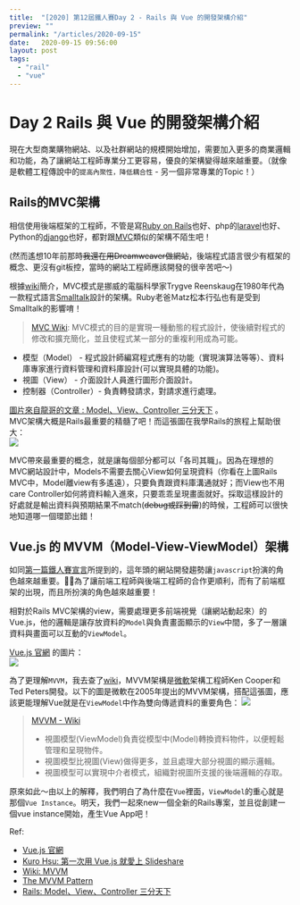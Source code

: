 ```yaml
---
title:  "[2020] 第12屆鐵人賽Day 2 - Rails 與 Vue 的開發架構介紹"
preview: ""
permalink: "/articles/2020-09-15"
date:   2020-09-15 09:56:00
layout: post
tags: 
  - "rail"
  - "vue"    
---
```


# Day 2 Rails 與 Vue 的開發架構介紹

現在大型商業購物網站、以及社群網站的規模開始增加，需要加入更多的商業邏輯和功能，為了讓網站工程師專業分工更容易，優良的架構變得越來越重要。（就像是軟體工程傳說中的`提高內聚性，降低耦合性` - 另一個非常專業的Topic！）

## Rails的MVC架構

相信使用後端框架的工程師，不管是寫[Ruby on Rails](https://rails.ruby.tw/index.html)也好、php的[laravel](https://laravel.tw/)也好、Python的[django](https://www.djangoproject.com/)也好，都對跟[MVC](https://zh.wikipedia.org/wiki/MVC)類似的架構不陌生吧！

(然而遙想10年前那時~~我還在用Dreamweaver做網站~~，後端程式語言很少有框架的概念、更沒有git板控，當時的網站工程師應該開發的很辛苦吧～)



根據[wiki](https://zh.wikipedia.org/wiki/MVC)簡介，MVC模式是挪威的電腦科學家Trygve Reenskaug在1980年代為一款程式語言[Smalltalk](https://zh.wikipedia.org/wiki/Smalltalk)設計的架構。Ruby老爸Ｍatz松本行弘也有是受到Smalltalk的影響唷！

> [MVC Wiki](https://zh.wikipedia.org/wiki/MVC):
MVC模式的目的是實現一種動態的程式設計，使後續對程式的修改和擴充簡化，並且使程式某一部分的重複利用成為可能。
- 模型（Model） - 程式設計師編寫程式應有的功能（實現演算法等等）、資料庫專家進行資料管理和資料庫設計(可以實現具體的功能)。
- 視圖（View） - 介面設計人員進行圖形介面設計。
- 控制器（Controller）- 負責轉發請求，對請求進行處理。

[圖片來自龍哥的文章 : Model、View、Controller 三分天下](https://railsbook.tw/chapters/10-mvc.html) 。  
MVC架構大概是Rails最重要的精髓了吧！而這張圖在我學Rails的旅程上幫助很大：  
![](https://i.imgur.com/8J1PEIn.png)

MVC帶來最重要的概念，就是讓每個部分都可以「各司其職」。因為在理想的MVC網站設計中，Models不需要去關心View如何呈現資料（你看在上圖Rails MVC中，Model離view有多遙遠），只要負責跟資料庫溝通就好；而View也不用care Controller如何將資料輸入進來，只要乖乖呈現畫面就好。採取這樣設計的好處就是輸出資料與預期結果不match(~~debug或踩到雷~~)的時候，工程師可以很快地知道哪一個環節出錯！  


## Vue.js 的 MVVM（Model-View-ViewModel）架構

如同[第一篇鐵人賽宣言](https://ithelp.ithome.com.tw/articles/10237439#response-315188)所提到的，這年頭的網站開發趨勢讓`javascript`扮演的角色越來越重要。為了讓前端工程師與後端工程師的合作更順利，而有了前端框架的出現，而且所扮演的角色越來越重要！

相對於Rails MVC架構的view，需要處理更多前端視覺（讓網站動起來）的Vue.js，他的邏輯是讓存放資料的`Model`與負責畫面顯示的`View`中間，多了一層讓資料與畫面可以互動的`ViewModel`。

[Vue.js 官網](https://012.vuejs.org/guide/) 的圖片：  
![](https://i.imgur.com/JcXXD6y.png)  

為了更理解`MVVM`，我去查了[wiki](https://zh.wikipedia.org/wiki/MVVM)，MVVM架構是[微軟](https://docs.microsoft.com/en-us/previous-versions/msp-n-p/hh848246(v=pandp.10))架構工程師Ken Cooper和Ted Peters開發。以下的圖是微軟在2005年提出的MVVM架構，搭配這張圖，應該更能理解Vue就是在`ViewModel`中作為雙向傳遞資料的重要角色：
![](https://i.imgur.com/hAYnG66.png)

> [MVVM - Wiki](https://zh.wikipedia.org/wiki/MVVM)
> - 視圖模型(ViewModel)負責從模型中(Model)轉換資料物件，以便輕鬆管理和呈現物件。  
> - 視圖模型比視圖(View)做得更多，並且處理大部分視圖的顯示邏輯。   
> - 視圖模型可以實現中介者模式，組織對視圖所支援的後端邏輯的存取。  

原來如此～由以上的解釋，我們明白了為什麼在`Vue`裡面，`ViewModel`的重心就是那個`Vue Instance`。明天，我們一起來new一個全新的Rails專案，並且從創建一個vue instance開始，產生Vue App吧！


Ref:  

* [Vue.js 官網](https://012.vuejs.org/guide/)  
* [Kuro Hsu: 第一次用 Vue.js 就愛上 Slideshare](https://www.slideshare.net/kurotanshi/vuejs-62131923)  
* [Wiki: MVVM](https://zh.wikipedia.org/wiki/MVVM)  
* [The MVVM Pattern](https://docs.microsoft.com/en-us/previous-versions/msp-n-p/hh848246(v=pandp.10))  
* [Rails: Model、View、Controller 三分天下](https://railsbook.tw/chapters/10-mvc.html)